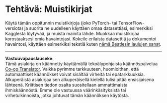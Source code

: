 <!--
CO_OP_TRANSLATOR_METADATA:
{
  "original_hash": "bc690ecf68b38d311cc9e12f3144a28c",
  "translation_date": "2025-08-28T20:08:21+00:00",
  "source_file": "lessons/5-NLP/14-Embeddings/assignment.md",
  "language_code": "fi"
}
-->
# Tehtävä: Muistikirjat

Käytä tämän oppitunnin muistikirjoja (joko PyTorch- tai TensorFlow-versiota) ja suorita ne uudelleen käyttäen omaa datasettiäsi, esimerkiksi Kagglesta löytyvää, ja muista mainita lähde. Muokkaa muistikirjaa korostaaksesi omia havaintojasi. Kokeile erilaista datasettiä ja dokumentoi havaintosi, käyttäen esimerkiksi tekstiä kuten [nämä Beatlesin laulujen sanat](https://www.kaggle.com/datasets/jenlooper/beatles-lyrics).

---

**Vastuuvapauslauseke**:  
Tämä asiakirja on käännetty käyttämällä tekoälypohjaista käännöspalvelua [Co-op Translator](https://github.com/Azure/co-op-translator). Vaikka pyrimme tarkkuuteen, huomioithan, että automaattiset käännökset voivat sisältää virheitä tai epätarkkuuksia. Alkuperäistä asiakirjaa sen alkuperäisellä kielellä tulisi pitää ensisijaisena lähteenä. Kriittisen tiedon osalta suositellaan ammattimaista ihmiskäännöstä. Emme ole vastuussa väärinkäsityksistä tai virhetulkinnoista, jotka johtuvat tämän käännöksen käytöstä.